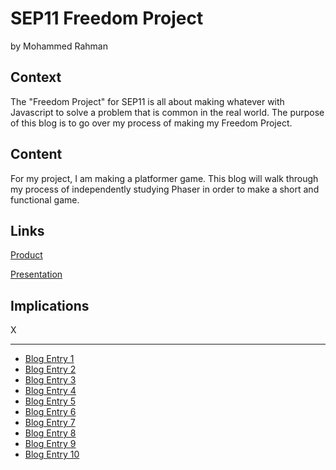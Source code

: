# SEP11 Freedom Project
by Mohammed Rahman

## Context
The "Freedom Project" for SEP11 is all about making whatever with Javascript to solve a problem that is common in the real world. The purpose of this blog is to go over my process of making my Freedom Project.

## Content
For my project, I am making a platformer game. This blog will walk through my process of independently studying Phaser in order to make a short and functional game.

## Links

[Product](https://mohammedr8880.github.io/phaser-project/Phaser.html)

[Presentation](https://docs.google.com/presentation/d/1GEhPFFlKL_zbTAsp9ShE3a7bV6uX-AbAswB6oJ_igus/edit#slide=id.g12e499b969c_1_32347)

## Implications
X

---

* [Blog Entry 1](entries/entry01.md)
* [Blog Entry 2](entries/entry02.md)
* [Blog Entry 3](entries/entry03.md)
* [Blog Entry 4](entries/entry04.md)
* [Blog Entry 5](entries/entry05.md)
* [Blog Entry 6](entries/entry06.md)
* [Blog Entry 7](entries/entry07.md)
* [Blog Entry 8](entries/entry08.md)
* [Blog Entry 9](entries/entry09.md)
* [Blog Entry 10](entries/entry10.md)

